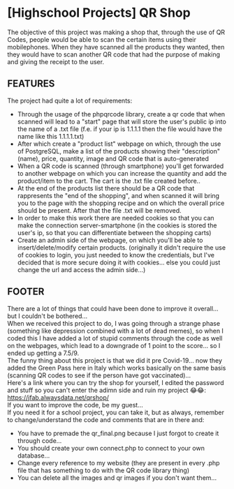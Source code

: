 # [Highschool Projects] QR Shop

The objective of this project was making a shop that, through the use of QR Codes, people would be able to scan the certain items using their mobilephones. When they have scanned all the products they wanted, then they would have to scan another QR code that had the purpose of making and giving the receipt to the user.  

## FEATURES
  The project had quite a lot of requirements:
  - Through the usage of the phpqrcode library, create a qr code that when scanned will lead to a "start" page that will store the user's public ip into the name of a .txt file (f.e. if your ip is 1.1.1.1 then the file would have the name like this 1.1.1.1.txt)
  - After which create a "product list" webpage on which, through the use of PostgreSQL, make a list of the products showing their "description" (name), price, quantity, image and QR code that is auto-generated
  - When a QR code is scanned (through smartphone) you'll get forwarded to another webpage on which you can increase the quantity and add the product/item to the cart. The cart is the .txt file created before..
  - At the end of the products list there should be a QR code that rappresents the "end of the shopping", and when scanned it will bring you to the page with the shopping recipe and on which the overall price should be present. After that the file .txt will be removed.
  - In order to make this work there are needed cookies so that you can make the connection server-smartphone (in the cookies is stored the user's ip, so that you can differentiate between the shopping carts)
  - Create an admin side of the webpage, on which you'll be able to insert/delete/modify certain products. (originally it didn't require the use of cookies to login, you just needed to know the credentials, but I've decided that is more secure doing it with cookies... else you could just change the url and access the admin side...)
  
## FOOTER
  
  There are a lot of things that could have been done to improve it overall... but I couldn't be bothered...  
  When we received this project to do, I was going through a strange phase (something like depression combined with a lot of dead memes), so when I coded this I have added a lot of stupid comments through the code as well on the webpages, which lead to a downgrade of 1 point to the score... so I ended up getting a 7.5/9.  
  The funny thing about this project is that we did it pre Covid-19... now they added the Green Pass here in Italy which works basically on the same basis (scanning QR codes to see if the person have got vaccinated)...  
  Here's a link where you can try the shop for yourself, I edited the password and stuff so you can't enter the adimn side and ruin my project 😂😂: https://jfab.alwaysdata.net/qrshop/  
  If you want to improve the code, be my guest...  
  If you need it for a school project, you can take it, but as always, remember to change/understand the code and comments that are in there and:
  - You have to premade the qr_final.png because I just forgot to create it through code... 
  - You should create your own connect.php to connect to your own database...
  - Change every reference to my website (they are present in every .php file that has something to do with the QR code library thing)
  - You can delete all the images and qr images if you don't want them...
  

